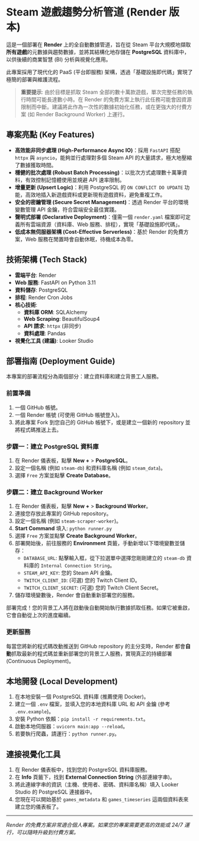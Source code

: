 # Steam 遊戲趨勢分析管道 (Render 版本)

這是一個部署在 **Render** 上的全自動數據管道，旨在從 Steam 平台大規模地擷取**所有遊戲**的元數據與趨勢數據，並將其結構化地存儲在 **PostgreSQL** 資料庫中，以供後續的商業智慧 (BI) 分析與視覺化應用。

此專案採用了現代化的 PaaS (平台即服務) 架構，透過「基礎設施即代碼」實現了極簡的部署與維護流程。

> **重要提示**: 由於目標是抓取 Steam 全部的數十萬款遊戲，單次完整任務的執行時間可能長達數小時。在 Render 的免費方案上執行此任務可能會因資源限制而中斷。建議將此作為一次性的數據初始化任務，或在更強大的付費方案 (如 Render Background Worker) 上運行。

## 專案亮點 (Key Features)

*   **高效能非同步處理 (High-Performance Async IO)**：採用 `FastAPI` 搭配 `httpx` 與 `asyncio`，能夠並行處理對多個 Steam API 的大量請求，極大地壓縮了數據獲取時間。
*   **穩健的批次處理 (Robust Batch Processing)**：以批次方式處理數十萬筆資料，有效控制記憶體使用並規避 API 速率限制。
*   **增量更新 (Upsert Logic)**：利用 PostgreSQL 的 `ON CONFLICT DO UPDATE` 功能，高效地插入新遊戲資料或更新現有遊戲資料，避免重複工作。
*   **安全的密鑰管理 (Secure Secret Management)**：透過 Render 平台的環境變數管理 API 金鑰，符合雲端安全最佳實踐。
*   **聲明式部署 (Declarative Deployment)**：僅需一個 `render.yaml` 檔案即可定義所有雲端資源（資料庫、Web 服務、排程），實現「基礎設施即代碼」。
*   **低成本無伺服器架構 (Cost-Effective Serverless)**：基於 Render 的免費方案，Web 服務在閒置時會自動休眠，待機成本為零。

## 技術架構 (Tech Stack)

*   **雲端平台**: Render
*   **Web 服務**: FastAPI on Python 3.11
*   **資料儲存**: PostgreSQL
*   **排程**: Render Cron Jobs
*   **核心技術**:
    *   **資料庫 ORM**: SQLAlchemy
    *   **Web Scraping**: BeautifulSoup4
    *   **API 請求**: `httpx` (非同步)
    *   **資料處理**: Pandas
*   **視覺化工具 (建議)**: Looker Studio

## 部署指南 (Deployment Guide)

本專案的部署流程分為兩個部分：建立資料庫和建立背景工人服務。

### 前置準備
1.  一個 GitHub 帳號。
2.  一個 Render 帳號 (可使用 GitHub 帳號登入)。
3.  將此專案 Fork 到您自己的 GitHub 帳號下，或是建立一個新的 repository 並將程式碼推送上去。

### 步驟一：建立 PostgreSQL 資料庫
1.  在 Render 儀表板，點擊 **New +** > **PostgreSQL**。
2.  設定一個名稱 (例如 `steam-db`) 和資料庫名稱 (例如 `steam_data`)。
3.  選擇 `Free` 方案並點擊 **Create Database**。

### 步驟二：建立 Background Worker
1.  在 Render 儀表板，點擊 **New +** > **Background Worker**。
2.  連接您存放此專案的 GitHub repository。
3.  設定一個名稱 (例如 `steam-scraper-worker`)。
4.  **Start Command** 填入: `python runner.py`
5.  選擇 `Free` 方案並點擊 **Create Background Worker**。
6.  部署開始後，前往服務的 **Environment** 頁籤，手動新增以下環境變數並儲存：
    *   `DATABASE_URL`: 點擊輸入框，從下拉選單中選擇您剛剛建立的 `steam-db` 資料庫的 `Internal Connection String`。
    *   `STEAM_API_KEY`: 您的 Steam API 金鑰。
    *   `TWITCH_CLIENT_ID`: (可選) 您的 Twitch Client ID。
    *   `TWITCH_CLIENT_SECRET`: (可選) 您的 Twitch Client Secret。
7.  儲存環境變數後，Render 會自動重新部署您的服務。

部署完成！您的背景工人將在啟動後自動開始執行數據抓取任務。如果它被重啟，它會自動從上次的進度繼續。

### 更新服務
每當您將新的程式碼改動推送到 GitHub repository 的主分支時，Render 都會**自動**抓取最新的程式碼並重新部署您的背景工人服務，實現真正的持續部署 (Continuous Deployment)。

## 本地開發 (Local Development)

1.  在本地安裝一個 PostgreSQL 資料庫 (推薦使用 Docker)。
2.  建立一個 `.env` 檔案，並填入您的本地資料庫 URL 和 API 金鑰 (參考 `.env.example`)。
3.  安裝 Python 依賴：`pip install -r requirements.txt`。
4.  啟動本地伺服器：`uvicorn main:app --reload`。
5.  若要執行爬蟲，請運行：`python runner.py`。

## 連接視覺化工具
1.  在 Render 儀表板中，找到您的 PostgreSQL 資料庫服務。
2.  在 **Info** 頁籤下，找到 **External Connection String** (外部連線字串)。
3.  將此連線字串的資訊（主機、使用者、密碼、資料庫名稱）填入 Looker Studio 的 PostgreSQL 連接器中。
4.  您現在可以開始基於 `games_metadata` 和 `games_timeseries` 這兩個資料表來建立您的儀表板了。

---

*Render 的免費方案非常適合個人專案。如果您的專案需要更高的效能或 24/7 運行，可以隨時升級到付費方案。*
